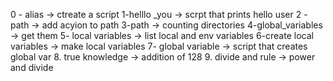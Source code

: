 0 - alias -> ctreate a script
1-helllo _you -> scrpt that prints hello user
2 -path -> add acyion to path
3-path -> counting directories
4-global_variables -> get them
5- local variables -> list local and env variables
6-create local variables -> make local variables
7- global variable -> script that creates global var
8. true knowledge -> addition of 128
9. divide and rule -> power and divide  
